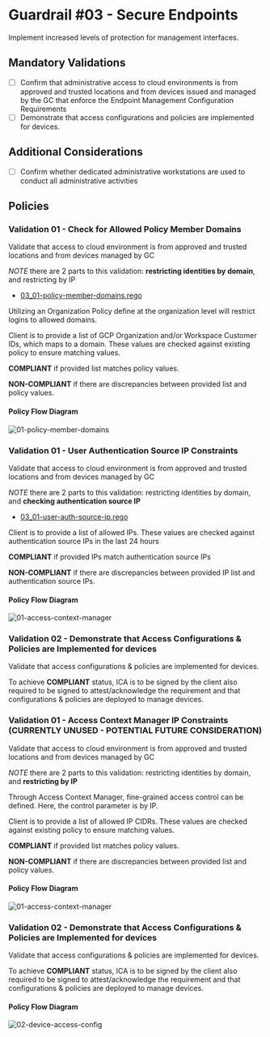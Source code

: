 # Guardrail #03 - Secure Endpoints

Implement increased levels of protection for management interfaces.

## Mandatory Validations

- [ ] Confirm that administrative access to cloud environments is from approved and trusted locations and from devices issued and managed by the GC that enforce the Endpoint Management Configuration Requirements
- [ ] Demonstrate that access configurations and policies are implemented for devices.
  
## Additional Considerations

- [ ] Confirm whether dedicated administrative workstations are used to conduct all administrative activities

## Policies

### Validation 01 - Check for Allowed Policy Member Domains

Validate that access to cloud environment is from approved and trusted locations and from devices managed by GC

*NOTE* there are 2 parts to this validation: **restricting identities by domain**, and restricting by IP

- [03_01-policy-member-domains.rego](../policies/03-cloud-console-access/03_01-policy-member-domains.rego)

Utilizing an Organization Policy define at the organization level will restrict logins to allowed domains.

Client is to provide a list of GCP Organization and/or Workspace Customer IDs, which maps to a domain.  These values are checked against existing policy to ensure matching values.

**COMPLIANT** if provided list matches policy values.

**NON-COMPLIANT** if there are discrepancies between provided list and policy values.

#### Policy Flow Diagram

![01-policy-member-domains](./policy_diagrams/GR03_01.png "01-policy-member-domains")

### Validation 01 - User Authentication Source IP Constraints

Validate that access to cloud environment is from approved and trusted locations and from devices managed by GC

*NOTE* there are 2 parts to this validation: restricting identities by domain, and **checking authentication source IP**

- [03_01-user-auth-source-ip.rego](https://github.com/ssc-spc-ccoe-cei/gcp-cac-policies/03-cloud-console-access/03_01-user-auth-source-ip.rego)

Client is to provide a list of allowed IPs.  These values are checked against authentication source IPs in the last 24 hours
  
**COMPLIANT** if provided IPs match authentication source IPs 

**NON-COMPLIANT** if there are discrepancies between provided IP list and authentication source IPs.

#### Policy Flow Diagram

![01-access-context-manager](./policy_diagrams/GR03_01.png "01-access-context-manager")

### Validation 02 - Demonstrate that Access Configurations & Policies are Implemented for devices

Validate that access configurations & policies are implemented for devices.

To achieve **COMPLIANT** status, ICA is to be signed by the client also required to be signed to attest/acknowledge the requirement and that configurations & policies are deployed to manage devices.


### Validation 01 - Access Context Manager IP Constraints (CURRENTLY UNUSED - POTENTIAL FUTURE CONSIDERATION)

Validate that access to cloud environment is from approved and trusted locations and from devices managed by GC

*NOTE* there are 2 parts to this validation: restricting identities by domain, and **restricting by IP**

Through Access Context Manager, fine-grained access control can be defined.  Here, the control parameter is by IP.

Client is to provide a list of allowed IP CIDRs.  These values are checked against existing policy to ensure matching values.
  
**COMPLIANT** if provided list matches policy values.

**NON-COMPLIANT** if there are discrepancies between provided list and policy values.

#### Policy Flow Diagram

![01-access-context-manager](./policy_diagrams/GR03_01.png "01-access-context-manager")

### Validation 02 - Demonstrate that Access Configurations & Policies are Implemented for devices

Validate that access configurations & policies are implemented for devices.

To achieve **COMPLIANT** status, ICA is to be signed by the client also required to be signed to attest/acknowledge the requirement and that configurations & policies are deployed to manage devices.

#### Policy Flow Diagram

![02-device-access-config](./policy_diagrams/GR03_02.png "02-device-access-config")
